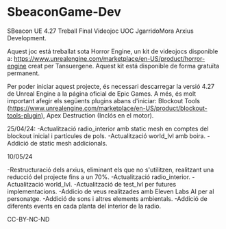 # SbeaconGame-Dev
SBeacon UE 4.27 Treball Final Videojoc UOC JgarridoMora Arxius Development.

Aquest joc está treballat sota Horror Engine, un kit de videojocs disponible a: https://www.unrealengine.com/marketplace/en-US/product/horror-engine creat per Tansuergene. Aquest kit está disponible de forma gratuïta permanent.

Per poder iniciar aquest projecte, és necessari descarregar la versió 4.27 de Unreal Engine a la página oficial de Epic Games. A més, és molt important afegir els següents plugins abans d'iniciar: Blockout Tools (https://www.unrealengine.com/marketplace/en-US/product/blockout-tools-plugin), Apex Destruction (Inclós en el motor).

25/04/24: 
-Actualització radio_interior amb static mesh en comptes del blockout inicial i partícules de pols.
-Actualització world_lvl amb boira.
-Addició de static mesh addicionals.

10/05/24

-Restructuració dels arxius, eliminant els que no s'utilitzen, realitzant una reducció del projecte fins a un 70%.
-Actualització radio_interior.
-Actualització world_lvl.
-Actualització de test_lvl per futures implementacions.
-Addicio de veus realitzades amb Eleven Labs AI per al personatge.
-Addició de sons i altres elements ambientals.
-Addició de diferents events en cada planta del interior de la radio.

CC-BY-NC-ND




